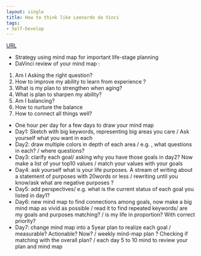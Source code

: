 ```yaml
---
layout: single
title: How to think like Leonardo da Vinci
tags:
- Self-Develop
---
```


[URL](https://www.goodreads.com/book/show/598506.How_to_Think_Like_Leonardo_da_Vinci)

- Strategy using mind map for important life-stage planning 
- DaVinci review of your mind map : 
1. Am I Asking the right question? 
2. How to improve my ability to learn from experience ? 
3. What is my plan to strengthen when aging? 
4. What is plan to sharpen my ability? 
5. Am I balancing? 
6. How to nurture the balance 
7. How to connect all things well?

- One hour per day for a few days to draw your mind map
- Day1: Sketch with big keywords, representing big areas you care / Ask yourself what you want in each
- Day2: draw multiple colors in depth of each area / e.g. , what questions in each? / where questions? 
- Day3: clarify each goal/ asking why you have those goals in day2? Now make a list of your top10 values / match your values with your goals
- Day4: ask yourself what is your life purposes. A stream of writing about a statement of purposes with 20words or less / rewriting until you know/ask what are negative purposes ? 
- Day5: add perspectives/ e.g. what is the current status of each goal you listed in day1?
- Day6: new mind map to find connections among goals, now make a big mind map as vivid as possible / read it to find repeated keywords/ are my goals and purposes matching? / is my life in proportion? With correct priority?
- Day7: change mind map into a 5year plan to realize each goal / measurable? Actionable? Now? / weekly mind-map plan ? Checking if matching with the overall plan? / each day 5 to 10 mind to review your plan and mind map 
